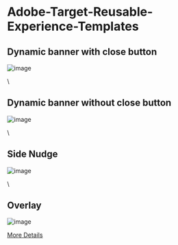 # Adobe-Target-Reusable-Experience-Templates

          
## Dynamic banner with close button
![image](https://user-images.githubusercontent.com/101316657/163108877-41f1f304-70e5-4640-b2b6-847cb1d61bee.png)

\

## Dynamic banner without close button
![image](https://user-images.githubusercontent.com/101316657/163110164-54213a74-88c3-43b1-bed1-d079ef19b452.png)

\

## Side Nudge
![image](https://user-images.githubusercontent.com/101316657/163102873-a35cd23a-928f-4b3b-95a6-50c9d954184a.png)

\

## Overlay

![image](https://user-images.githubusercontent.com/101316657/162231168-deca8f19-9415-4999-b85b-7f246a76bd35.png)

[More Details](https://github.com/pierian-co/Adobe-Target-Reusable-Experience-Templates/blob/main/Features/Overlay.md)
